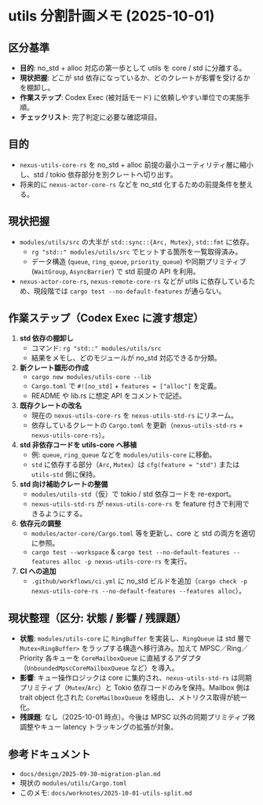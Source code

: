 # utils 分割計画メモ (2025-10-01)

## 区分基準
- **目的**: no_std + alloc 対応の第一歩として utils を core / std に分離する。
- **現状把握**: どこが std 依存になっているか、どのクレートが影響を受けるかを棚卸し。
- **作業ステップ**: Codex Exec (被対話モード) に依頼しやすい単位での実施手順。
- **チェックリスト**: 完了判定に必要な確認項目。

## 目的
- `nexus-utils-core-rs` を no_std + alloc 前提の最小ユーティリティ層に縮小し、std / tokio 依存部分を別クレートへ切り出す。
- 将来的に `nexus-actor-core-rs` などを no_std 化するための前提条件を整える。

## 現状把握
- `modules/utils/src` の大半が `std::sync::{Arc, Mutex}`, `std::fmt` に依存。
  - `rg "std::" modules/utils/src` でヒットする箇所を一覧取得済み。
  - データ構造 (`queue`, `ring_queue`, `priority_queue`) や同期プリミティブ (`WaitGroup`, `AsyncBarrier`) で std 前提の API を利用。
- `nexus-actor-core-rs`, `nexus-remote-core-rs` などが utils に依存しているため、現段階では `cargo test --no-default-features` が通らない。

## 作業ステップ（Codex Exec に渡す想定）
1. **std 依存の棚卸し**
   - コマンド: `rg "std::" modules/utils/src`
   - 結果をメモし、どのモジュールが no_std 対応できるか分類。
2. **新クレート雛形の作成**
   - `cargo new modules/utils-core --lib`
   - `Cargo.toml` で `#![no_std]` + `features = ["alloc"]` を定義。
   - README や lib.rs に想定 API をコメントで記述。
3. **既存クレートの改名**
   - 現在の `nexus-utils-core-rs` を `nexus-utils-std-rs` にリネーム。
   - 依存しているクレートの `Cargo.toml` を更新（`nexus-utils-std-rs` + `nexus-utils-core-rs`）。
4. **std 非依存コードを utils-core へ移植**
   - 例: `queue`, `ring_queue` などを `modules/utils-core` に移動。
   - `std` に依存する部分（`Arc`, `Mutex`）は `cfg(feature = "std")` または `utils-std` 側に保持。
5. **std 向け補助クレートの整備**
   - `modules/utils-std`（仮）で tokio / std 依存コードを re-export。
   - `nexus-utils-std-rs` が `nexus-utils-core-rs` を feature 付きで利用できるようにする。
6. **依存元の調整**
   - `modules/actor-core/Cargo.toml` 等を更新し、core と std の両方を適切に参照。
   - `cargo test --workspace` & `cargo test --no-default-features --features alloc -p nexus-utils-core-rs` を実行。
7. **CI への追加**
   - `.github/workflows/ci.yml` に no_std ビルドを追加（`cargo check -p nexus-utils-core-rs --no-default-features --features alloc`）。

## 現状整理（区分: 状態 / 影響 / 残課題）
- **状態**: `modules/utils-core` に `RingBuffer` を実装し、`RingQueue` は std 層で `Mutex<RingBuffer>` をラップする構造へ移行済み。加えて MPSC／Ring／Priority 各キューを `CoreMailboxQueue` に直結するアダプタ（`UnboundedMpscCoreMailboxQueue` など）を導入。
- **影響**: キュー操作ロジックは core に集約され、`nexus-utils-std-rs` は同期プリミティブ（`Mutex`/`Arc`）と Tokio 依存コードのみを保持。Mailbox 側は trait object 化された `CoreMailboxQueue` を経由し、メトリクス取得が統一化。
- **残課題**: なし（2025-10-01 時点）。今後は MPSC 以外の同期プリミティブ微調整やキュー latency トラッキングの拡張が対象。

## 参考ドキュメント
- `docs/design/2025-09-30-migration-plan.md`
- 現状の `modules/utils/Cargo.toml`
- このメモ: `docs/worknotes/2025-10-01-utils-split.md`
